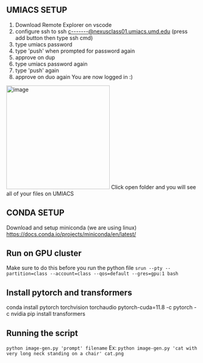 ## UMIACS SETUP
1. Download Remote Explorer on vscode
2. configure ssh to ssh c-------@nexusclass01.umiacs.umd.edu (press add button then type ssh cmd)
3. type umiacs password
4. type 'push' when prompted for password again
5. approve on dup
6. type umiacs password again
7. type 'push' again
8. approve on duo again
You are now logged in :)
<img width="271" alt="image" src="https://github.com/hbalickgoodman/image-generation-CMSC421/assets/56572956/9af25997-fb93-4751-9630-755024b59299">
Click open folder and you will see all of your files on UMIACS

## CONDA SETUP
Download and setup miniconda (we are using linux)
https://docs.conda.io/projects/miniconda/en/latest/


## Run on GPU cluster
Make sure to do this before you run the python file
`srun --pty --partition=class --account=class --qos=default --gres=gpu:1 bash`

## Install pytorch and transformers
conda install pytorch torchvision torchaudio pytorch-cuda=11.8 -c pytorch -c nvidia
pip install transformers

## Running the script
``` python image-gen.py 'prompt' filename ```
Ex: ``` python image-gen.py 'cat with very long neck standing on a chair' cat.png ```
